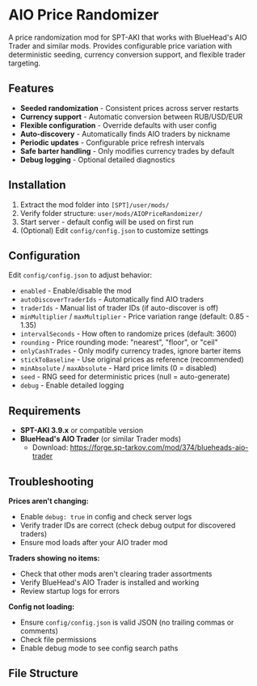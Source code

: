 # AIO Price Randomizer

A price randomization mod for SPT-AKI that works with BlueHead's AIO Trader and similar mods. Provides configurable price variation with deterministic seeding, currency conversion support, and flexible trader targeting.

## Features

- **Seeded randomization** - Consistent prices across server restarts
- **Currency support** - Automatic conversion between RUB/USD/EUR
- **Flexible configuration** - Override defaults with user config
- **Auto-discovery** - Automatically finds AIO traders by nickname
- **Periodic updates** - Configurable price refresh intervals
- **Safe barter handling** - Only modifies currency trades by default
- **Debug logging** - Optional detailed diagnostics

## Installation

1. Extract the mod folder into `[SPT]/user/mods/`
2. Verify folder structure: `user/mods/AIOPriceRandomizer/`
3. Start server - default config will be used on first run
4. (Optional) Edit `config/config.json` to customize settings

## Configuration

Edit `config/config.json` to adjust behavior:

- `enabled` - Enable/disable the mod
- `autoDiscoverTraderIds` - Automatically find AIO traders
- `traderIds` - Manual list of trader IDs (if auto-discover is off)
- `minMultiplier` / `maxMultiplier` - Price variation range (default: 0.85 - 1.35)
- `intervalSeconds` - How often to randomize prices (default: 3600)
- `rounding` - Price rounding mode: "nearest", "floor", or "ceil"
- `onlyCashTrades` - Only modify currency trades, ignore barter items
- `stickToBaseline` - Use original prices as reference (recommended)
- `minAbsolute` / `maxAbsolute` - Hard price limits (0 = disabled)
- `seed` - RNG seed for deterministic prices (null = auto-generate)
- `debug` - Enable detailed logging

## Requirements

- **SPT-AKI 3.9.x** or compatible version
- **BlueHead's AIO Trader** (or similar Trader mods)
  - Download: https://forge.sp-tarkov.com/mod/374/blueheads-aio-trader

## Troubleshooting

**Prices aren't changing:**
- Enable `debug: true` in config and check server logs
- Verify trader IDs are correct (check debug output for discovered traders)
- Ensure mod loads after your AIO trader mod

**Traders showing no items:**
- Check that other mods aren't clearing trader assortments
- Verify BlueHead's AIO Trader is installed and working
- Review startup logs for errors

**Config not loading:**
- Ensure `config/config.json` is valid JSON (no trailing commas or comments)
- Check file permissions
- Enable debug mode to see config search paths

## File Structure

